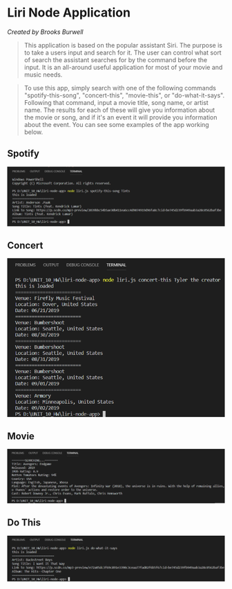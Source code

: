 # Liri Node Application
<i>Created by Brooks Burwell</i>

>This application is based on the popular assistant Siri. The purpose is to take a users input and search for it. The user can control what sort of search the assistant searches for by the command before the input. It is an all-around useful application for most of your movie and music needs.

>To use this app, simply search with one of the following commands "spotify-this-song", "concert-this", "movie-this", or "do-what-it-says". Following that command, input a movie title, song name, or artist name. The results for each of these will give you information about the movie or song, and if it's an event it will provide you information about the event. You can see some examples of the app working below.

## Spotify
![spotify](https://raw.githubusercontent.com/bburwell91/liri-node-app/master/images/spotify-small.png)

## Concert
![concert](https://raw.githubusercontent.com/bburwell91/liri-node-app/master/images/concert-small.png)

## Movie
![movie](https://raw.githubusercontent.com/bburwell91/liri-node-app/master/images/movie-small.png)

## Do This
![do this](https://raw.githubusercontent.com/bburwell91/liri-node-app/master/images/doit-small.png)
